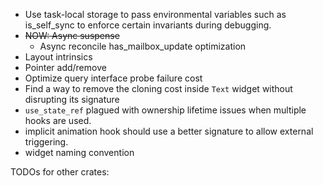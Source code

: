 - Use task-local storage to pass environmental variables such as is_self_sync to enforce certain invariants during debugging.
- ~~NOW: Async suspense~~
    - Async reconcile has_mailbox_update optimization
- Layout intrinsics
- Pointer add/remove
- Optimize query interface probe failure cost
- Find a way to remove the cloning cost inside `Text` widget without disrupting its signature
- `use_state_ref` plagued with ownership lifetime issues when multiple hooks are used.
- implicit animation hook should use a better signature to allow external triggering.
- widget naming convention

TODOs for other crates:
